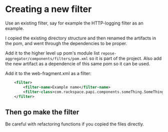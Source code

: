 # Creating a new filter

Use an existing filter, say for example the HTTP-logging filter as an example.

I copied the existing directory structure and then renamed the artifacts in the pom, and went through the dependencies
to be proper.

Add it to the higher level up pom's module list `repose-aggregator/components/filters/pom.xml` so it is part of the project. Also add
the new artifact as a dependencie of this same pom so it can be used.

Add it to the web-fragment.xml as a filter:
```xml
    <filter>
        <filter-name>Example name</filter-name>
        <filter-class>com.rackspace.papi.components.someThing.SomeThingFilter</filter-class>
    </filter>
```

## Then go make the filter

Be careful with refactoring functions if you copied the files directly.